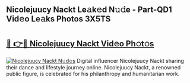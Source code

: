 ## Nicolejuucy Nackt Le𝚊k𝚎d N𝚞𝚍e - Part-QD1 Vid𝚎o Le𝚊ks Photos 3X5TS

# <h2><a href="http://fb3tmo.evod.top/?m=Nicolejuucy+Nackt">🔗 👉🔴 Nicolejuucy Nackt Vid𝚎o Ph𝚘t𝚘s</a></h2>

[![Nicolejuucy Nackt N𝚞d𝚎s](https://i.imgur.com/8V9OHl7.gif)](http://fb3tmo.evod.top/?m=Nicolejuucy+Nackt)
Digital influencer Nicolejuucy Nackt sharing their dance and lifestyle journey online. Nicolejuucy Nackt, a renowned public figure, is celebrated for his philanthropy and humanitarian work. 
